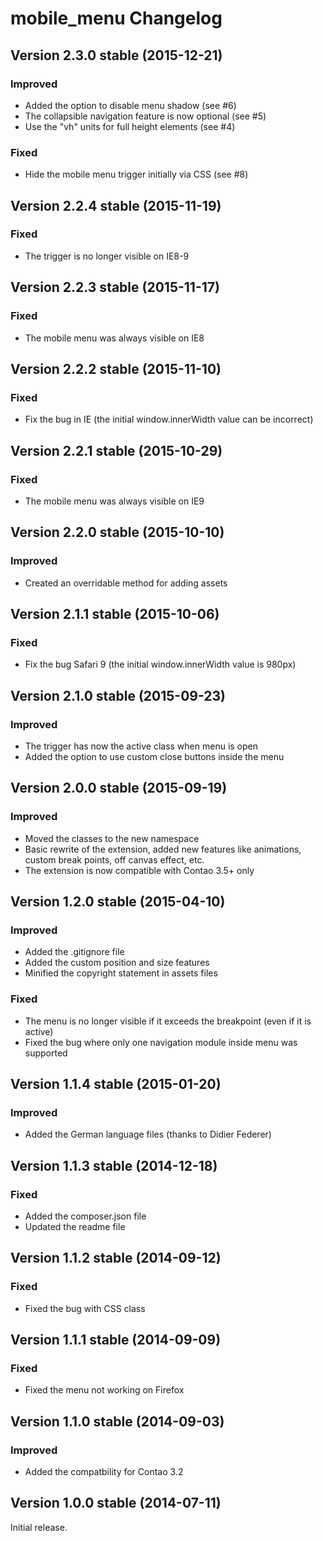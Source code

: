 mobile_menu Changelog
=====================

Version 2.3.0 stable (2015-12-21)
---------------------------------

### Improved
- Added the option to disable menu shadow (see #6)
- The collapsible navigation feature is now optional (see #5)
- Use the "vh" units for full height elements (see #4)

### Fixed
- Hide the mobile menu trigger initially via CSS (see #8)


Version 2.2.4 stable (2015-11-19)
---------------------------------

### Fixed
- The trigger is no longer visible on IE8-9


Version 2.2.3 stable (2015-11-17)
---------------------------------

### Fixed
- The mobile menu was always visible on IE8


Version 2.2.2 stable (2015-11-10)
---------------------------------

### Fixed
- Fix the bug in IE (the initial window.innerWidth value can be incorrect) 


Version 2.2.1 stable (2015-10-29)
---------------------------------

### Fixed
- The mobile menu was always visible on IE9


Version 2.2.0 stable (2015-10-10)
---------------------------------

### Improved
- Created an overridable method for adding assets


Version 2.1.1 stable (2015-10-06)
---------------------------------

### Fixed
- Fix the bug Safari 9 (the initial window.innerWidth value is 980px)


Version 2.1.0 stable (2015-09-23)
---------------------------------

### Improved
- The trigger has now the active class when menu is open
- Added the option to use custom close buttons inside the menu


Version 2.0.0 stable (2015-09-19)
---------------------------------

### Improved
- Moved the classes to the new namespace
- Basic rewrite of the extension, added new features like animations, custom break points, off canvas effect, etc.
- The extension is now compatible with Contao 3.5+ only


Version 1.2.0 stable (2015-04-10)
---------------------------------

### Improved
- Added the .gitignore file
- Added the custom position and size features
- Minified the copyright statement in assets files

### Fixed
- The menu is no longer visible if it exceeds the breakpoint (even if it is active)
- Fixed the bug where only one navigation module inside menu was supported


Version 1.1.4 stable (2015-01-20)
---------------------------------

### Improved
- Added the German language files (thanks to Didier Federer)


Version 1.1.3 stable (2014-12-18)
---------------------------------

### Fixed
- Added the composer.json file
- Updated the readme file


Version 1.1.2 stable (2014-09-12)
---------------------------------

### Fixed
- Fixed the bug with CSS class


Version 1.1.1 stable (2014-09-09)
---------------------------------

### Fixed
- Fixed the menu not working on Firefox


Version 1.1.0 stable (2014-09-03)
---------------------------------

### Improved
- Added the compatbility for Contao 3.2


Version 1.0.0 stable (2014-07-11)
---------------------------------

Initial release.
